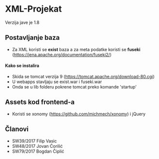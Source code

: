 # XML-Projekat
Verzija jave je 1.8
## Postavljanje baza
- Za XML koristi se <b>exist</b> baza a za meta podatke koristi se <b>fuseki</b> (https://jena.apache.org/documentation/fuseki2/)
#### Kako se instalira
- Skida se tomcat verzija 9 (https://tomcat.apache.org/download-80.cgi)
- U webapps stavljaju se exist.war i fuseki.war
- Onda se u lib folderu pokrene tomcat preko komande 'startup'

## Assets kod frontend-a
- Koristi se xonomy (https://github.com/michmech/xonomy) i jQuery

## Članovi
- SW39/2017	Filip Vasic
- SW48/2017	Jovan	Ćorilić
- SW79/2017	Bogdan Čiplić

